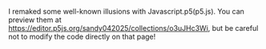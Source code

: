 I remaked some well-known illusions with Javascript.p5(p5.js). 
You can preview them at https://editor.p5js.org/sandy042025/collections/o3uJHc3Wi, but be careful not to modify the code directly on that page!
